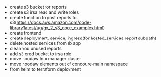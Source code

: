 - create s3 bucket for reports
- create s3 irsa read and write roles 
- create function to post reports to s3(https://docs.aws.amazon.com/code-library/latest/ug/go_2_s3_code_examples.html)
- create frontend
- create deployment, service, ingress(for hosted_services report subpath)
- delete hosted services from rb app
- clean you unused reports
- add s3 cred bucket to irsa role
- move hoodaw into manager cluster
- move hoodaw elements out of concoure-main namespace
- from helm to terraform deployment